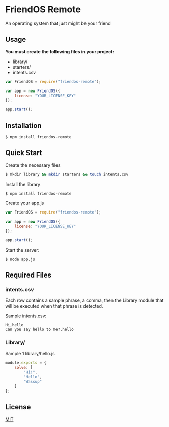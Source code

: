 # FriendOS Remote

  An operating system that just might be your friend

## Usage
**You must create the following files in your project:**
- library/
- starters/
- intents.csv
```js
var FriendOS = require("friendos-remote");

var app = new FriendOS({
    license: "YOUR_LICENSE_KEY"
});

app.start(); 
```

## Installation

```bash
$ npm install friendos-remote
```

## Quick Start

Create the necessary files

```bash
$ mkdir library && mkdir starters && touch intents.csv
```

Install the library

```bash
$ npm install friendos-remote
```

Create your app.js

```js
var FriendOS = require("friendos-remote");

var app = new FriendOS({
    license: "YOUR_LICENSE_KEY"
});

app.start(); 
```

  Start the server:

```bash
$ node app.js
```

## Required Files

### intents.csv
Each row contains a sample phrase, a comma, then the Library module that will be executed when that phrase is detected.

Sample intents.csv:
```
Hi,hello
Can you say hello to me?,hello
```


### Library/
Sample 1 library/hello.js
```js
module.exports = {
	solve: [
		"Hi!",
		"Hello",
		"Wassup"
	]
};
```


## License

  [MIT](LICENSE)
